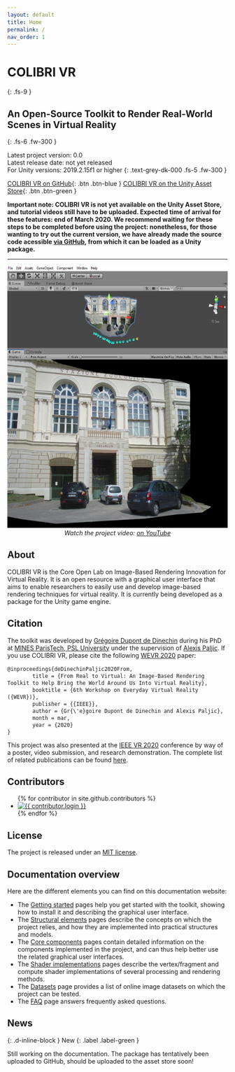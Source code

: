 ```yaml
---
layout: default
title: Home
permalink: /
nav_order: 1
---
```


# COLIBRI VR
{: .fs-9 }

## An Open-Source Toolkit to Render Real-World Scenes in Virtual Reality
{: .fs-6 .fw-300 }

Latest project version: 0.0 <br>
Latest release date: not yet released <br>
For Unity versions: 2019.2.15f1 or higher
{: .text-grey-dk-000 .fs-5 .fw-300 }

[COLIBRI VR on GitHub](https://github.com/caor-mines-paristech/colibri-vr-unity-package/){: .btn .btn-blue }
[COLIBRI VR on the Unity Asset Store](https://assetstore.unity.com/){: .btn .btn-green }

**Important note: COLIBRI VR is not yet available on the Unity Asset Store, and tutorial videos still have to be uploaded. Expected time of arrival for these features: end of March 2020. We recommend waiting for these steps to be completed before using the project: nonetheless, for those wanting to try out the current version, we have already made the source code acessible [via GitHub](https://github.com/caor-mines-paristech/colibri-vr-unity-package/), from which it can be loaded as a Unity package.**

* * *

<p align="center">
   <a href="https://www.youtube.com/watch?feature=player_embedded&v=i8dqpKah18k" target="_blank"><img src="https://github.com/caor-mines-paristech/colibri-vr/raw/master/docs/illustrations/thumbnail.png" alt="" width="600" height="600" /></a><br><i>Watch the project video: <a href="https://youtu.be/HtJarul_32c">on YouTube</a></i>
</p>

## About

COLIBRI VR is the Core Open Lab on Image-Based Rendering Innovation for Virtual Reality. It is an open resource with a graphical user interface that aims to enable researchers to easily use and develop image-based rendering techniques for virtual reality. It is currently being developed as a package for the Unity game engine.

## Citation

The toolkit was developed by [Grégoire Dupont de Dinechin](http://greg3dinechin.com) during his PhD at [MINES ParisTech, PSL University](http://www.mines-paristech.eu/) under the supervision of [Alexis Paljic](https://www.researchgate.net/profile/Alexis_Paljic). If you use COLIBRI VR, please cite the following [WEVR 2020](https://wevr.adalsimeone.me/) paper:

```
@inproceedings{deDinechinPaljic2020From,
        title = {From Real to Virtual: An Image-Based Rendering Toolkit to Help Bring the World Around Us Into Virtual Reality},
        booktitle = {6th Workshop on Everyday Virtual Reality ({WEVR})},
        publisher = {{IEEE}},
        author = {Gr{\'e}goire Dupont de Dinechin and Alexis Paljic},
        month = mar,
        year = {2020}
} 
```

This project was also presented at the [IEEE VR 2020](http://ieeevr.org/2020/) conference by way of a poster, video submission, and research demonstration. The complete list of related publications can be found [here](http://greg3dinechin.com/publications).

## Contributors

<ul class="list-style-none">
{% for contributor in site.github.contributors %}
  <li class="d-inline-block mr-1">
     <a href="{{ contributor.html_url }}"><img src="{{ contributor.avatar_url }}" width="32" height="32" alt="{{ contributor.login }}"/></a>
  </li>
{% endfor %}
</ul>

## License

The project is released under an [MIT license](https://github.com/caor-mines-paristech/colibri-vr-unity-package/blob/master/LICENSE.md).

## Documentation overview

Here are the different elements you can find on this documentation website:

- The [Getting started](https://caor-mines-paristech.github.io/colibri-vr/getting-started) pages help you get started with the toolkit, showing how to install it and describing the graphical user interface.
- The [Structural elements](https://caor-mines-paristech.github.io/colibri-vr/structural-elements) pages describe the concepts on which the project relies, and how they are implemented into practical structures and models.
- The [Core components](https://caor-mines-paristech.github.io/colibri-vr/core-components) pages contain detailed information on the components implemented in the project, and can thus help better use the related graphical user interfaces.
- The [Shader implementations](https://caor-mines-paristech.github.io/colibri-vr/shader-implementations) pages describe the vertex/fragment and compute shader implementations of several processing and rendering methods.
- The [Datasets](https://caor-mines-paristech.github.io/colibri-vr/datasets) page provides a list of online image datasets on which the project can be tested.
- The [FAQ](https://caor-mines-paristech.github.io/colibri-vr/faq) page answers frequently asked questions.

## News
{: .d-inline-block }
New
{: .label .label-green }

Still working on the documentation. The package has tentatively been uploaded to GitHub, should be uploaded to the asset store soon!

